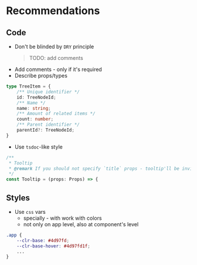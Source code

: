 # Recommendations

## Code
- Don't be blinded by `DRY` principle
   > TODO: add comments
- Add comments - only if it's required
- Describe props/types
```ts
type TreeItem = {
    /** Unique identifier */
    id: TreeNodeId;
    /** Name */
    name: string;
    /** Amount of related items */
    count: number;
    /** Parent identifier */
    parentId?: TreeNodeId;
}
```
- Use `tsdoc`-like style
```ts
/**
 * Tooltip
 * @remark If you should not specify `title` props - tooltip'll be invisible
 */
const Tooltip = (props: Props) => {
```

## Styles
- Use `css` vars
  - specially - with work with colors
  - not only on app level, also at component's level

```css
.app {
    --clr-base: #4d97fd;
    --clr-base-hover: #4d97fd1f;
    ...
}
```